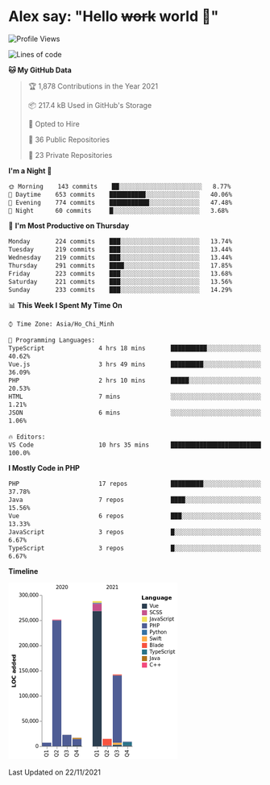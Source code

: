 # Alex say: "Hello ~~work~~ world 🐾"

<!--START_SECTION:waka-->
![Profile Views](http://img.shields.io/badge/Profile%20Views-0-blue)

![Lines of code](https://img.shields.io/badge/From%20Hello%20World%20I%27ve%20Written-752619%20lines%20of%20code-blue)

**🐱 My GitHub Data** 

> 🏆 1,878 Contributions in the Year 2021
 > 
> 📦 217.4 kB Used in GitHub's Storage 
 > 
> 💼 Opted to Hire
 > 
> 📜 36 Public Repositories 
 > 
> 🔑 23 Private Repositories  
 > 
**I'm a Night 🦉** 

```text
🌞 Morning    143 commits    ██░░░░░░░░░░░░░░░░░░░░░░░   8.77% 
🌆 Daytime    653 commits    ██████████░░░░░░░░░░░░░░░   40.06% 
🌃 Evening    774 commits    ███████████░░░░░░░░░░░░░░   47.48% 
🌙 Night      60 commits     █░░░░░░░░░░░░░░░░░░░░░░░░   3.68%

```
📅 **I'm Most Productive on Thursday** 

```text
Monday       224 commits    ███░░░░░░░░░░░░░░░░░░░░░░   13.74% 
Tuesday      219 commits    ███░░░░░░░░░░░░░░░░░░░░░░   13.44% 
Wednesday    219 commits    ███░░░░░░░░░░░░░░░░░░░░░░   13.44% 
Thursday     291 commits    ████░░░░░░░░░░░░░░░░░░░░░   17.85% 
Friday       223 commits    ███░░░░░░░░░░░░░░░░░░░░░░   13.68% 
Saturday     221 commits    ███░░░░░░░░░░░░░░░░░░░░░░   13.56% 
Sunday       233 commits    ███░░░░░░░░░░░░░░░░░░░░░░   14.29%

```


📊 **This Week I Spent My Time On** 

```text
⌚︎ Time Zone: Asia/Ho_Chi_Minh

💬 Programming Languages: 
TypeScript               4 hrs 18 mins       ██████████░░░░░░░░░░░░░░░   40.62% 
Vue.js                   3 hrs 49 mins       █████████░░░░░░░░░░░░░░░░   36.09% 
PHP                      2 hrs 10 mins       █████░░░░░░░░░░░░░░░░░░░░   20.53% 
HTML                     7 mins              ░░░░░░░░░░░░░░░░░░░░░░░░░   1.21% 
JSON                     6 mins              ░░░░░░░░░░░░░░░░░░░░░░░░░   1.06%

🔥 Editors: 
VS Code                  10 hrs 35 mins      █████████████████████████   100.0%

```

**I Mostly Code in PHP** 

```text
PHP                      17 repos            █████████░░░░░░░░░░░░░░░░   37.78% 
Java                     7 repos             ████░░░░░░░░░░░░░░░░░░░░░   15.56% 
Vue                      6 repos             ███░░░░░░░░░░░░░░░░░░░░░░   13.33% 
JavaScript               3 repos             █░░░░░░░░░░░░░░░░░░░░░░░░   6.67% 
TypeScript               3 repos             █░░░░░░░░░░░░░░░░░░░░░░░░   6.67%

```


**Timeline**

![Chart not found](https://raw.githubusercontent.com/alexzvn/alexzvn/main/charts/bar_graph.png) 


 Last Updated on 22/11/2021
<!--END_SECTION:waka-->
